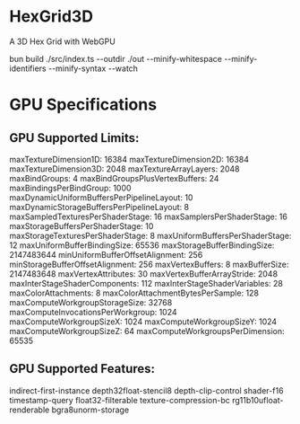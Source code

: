 # HexGrid3D
A 3D Hex Grid with WebGPU 

bun build ./src/index.ts --outdir ./out --minify-whitespace --minify-identifiers --minify-syntax --watch


# GPU Specifications

## GPU Supported Limits:

maxTextureDimension1D: 16384
maxTextureDimension2D: 16384
maxTextureDimension3D: 2048
maxTextureArrayLayers: 2048
maxBindGroups: 4
maxBindGroupsPlusVertexBuffers: 24
maxBindingsPerBindGroup: 1000
maxDynamicUniformBuffersPerPipelineLayout: 10
maxDynamicStorageBuffersPerPipelineLayout: 8
maxSampledTexturesPerShaderStage: 16
maxSamplersPerShaderStage: 16
maxStorageBuffersPerShaderStage: 10
maxStorageTexturesPerShaderStage: 8
maxUniformBuffersPerShaderStage: 12
maxUniformBufferBindingSize: 65536
maxStorageBufferBindingSize: 2147483644
minUniformBufferOffsetAlignment: 256
minStorageBufferOffsetAlignment: 256
maxVertexBuffers: 8
maxBufferSize: 2147483648
maxVertexAttributes: 30
maxVertexBufferArrayStride: 2048
maxInterStageShaderComponents: 112
maxInterStageShaderVariables: 28
maxColorAttachments: 8
maxColorAttachmentBytesPerSample: 128
maxComputeWorkgroupStorageSize: 32768
maxComputeInvocationsPerWorkgroup: 1024
maxComputeWorkgroupSizeX: 1024
maxComputeWorkgroupSizeY: 1024
maxComputeWorkgroupSizeZ: 64
maxComputeWorkgroupsPerDimension: 65535

## GPU Supported Features:

indirect-first-instance
depth32float-stencil8
depth-clip-control
shader-f16
timestamp-query
float32-filterable
texture-compression-bc
rg11b10ufloat-renderable
bgra8unorm-storage